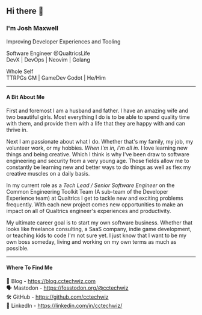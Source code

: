 ## Hi there 👋

### I'm Josh Maxwell
Improving Developer Experiences and Tooling

Software Engineer @QualtricsLife  
DevX | DevOps | Neovim | Golang

Whole Self  
TTRPGs GM | GameDev Godot | He/Him  

---

#### A Bit About Me
First and foremost I am a husband and father. I have an amazing wife and two beautiful girls. Most everything I do is to be able to spend quality time with them, and provide them with a life that they are happy with and can thrive in.

Next I am passionate about what I do. Whether that's my family, my job, my volunteer work, or my hobbies. _When I'm in, I'm all in._ I love learning new things and being creative. Which I think is why I've been draw to software engineering and security from a very young age. Those fields allow me to constantly be learning new and better ways to do things as well as flex my creative muscles on a daily basis.

In my current role as a _Tech Lead / Senior Software Engineer_ on the Common Engineering Toolkit Team (A sub-team of the Developer Experience team) at Qualtrics I get to tackle new and exciting problems frequently. With each new project comes new opportunities to make an impact on all of Qualtrics engineer's experiences and productivity.

My ultimate career goal is to start my own software business. Whether that looks like freelance consulting, a SaaS company, indie game development, or teaching kids to code I'm not sure yet. I just know that I want to be my own boss someday, living and working on my own terms as much as possible.

---

#### Where To Find Me
📰 Blog - https://blog.cctechwiz.com  
🗣️ Mastodon - https://fosstodon.org/@cctechwiz  
🛠️ GitHub - https://github.com/cctechwiz  
👔 LinkedIn - https://linkedin.com/in/cctechwiz/  
